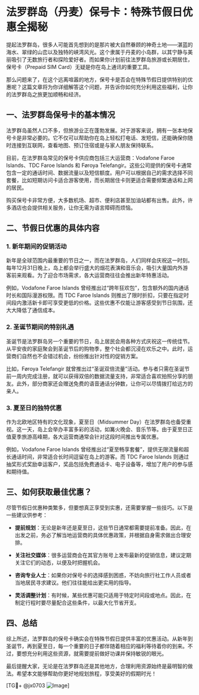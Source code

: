 # 法罗群岛（丹麦）保号卡：特殊节假日优惠全揭秘

提起法罗群岛，很多人可能首先想到的是那片被大自然眷顾的神奇土地——湛蓝的海水、翠绿的山峦以及独特的峡湾风光。这个隶属于丹麦的小岛群，以其宁静与美丽吸引了无数旅行者和探险爱好者。而如果你计划前往法罗群岛旅游或长期居住，保号卡（Prepaid SIM Card）无疑是你在岛上通讯的重要工具。

那么问题来了，在这个远离喧嚣的地方，保号卡是否会在特殊节假日提供特别的优惠呢？这篇文章将为你详细解答这个问题，并告诉你如何充分利用这些福利，让你的法罗群岛之旅更加顺畅和经济。

## 一、法罗群岛保号卡的基本情况

法罗群岛虽然人口不多，但旅游业正在蓬勃发展。对于游客来说，拥有一张本地保号卡是非常必要的。它不仅可以帮助你在岛上轻松打电话、发短信，还能确保你随时连接到互联网，查看地图、预订住宿或是与家人朋友保持联系。

目前，在法罗群岛常见的保号卡供应商包括三大运营商：Vodafone Faroe Islands、TDC Faroe Islands 和 Føroya Telefangir。这些公司提供的保号卡通常包含一定的通话时间、数据流量以及短信额度。用户可以根据自己的需求选择不同套餐，比如短期访问卡适合游客使用，而长期居住卡则更适合需要频繁通话和上网的居民。

购买保号卡非常方便，大多数机场、超市、便利店甚至加油站都有出售。此外，许多酒店也会提供相关服务，让你无需为语言障碍而烦恼。

## 二、节假日优惠的具体内容

### 1. 新年期间的促销活动

新年是全球范围内最重要的节日之一，而在法罗群岛，人们同样会庆祝这一时刻。每年12月31日晚上，岛上都会举行盛大的烟花表演和音乐会，吸引大量国内外游客前来观看。为了迎合市场需求，各大运营商往往会推出新年特惠活动。

例如，Vodafone Faroe Islands 曾经推出过“跨年狂欢包”，包含额外的国内通话时长和国际漫游权限。而 TDC Faroe Islands 则推出了限时折扣，只要在指定时间段内激活新卡即可享受更低的价格。这些优惠不仅能让游客感受到节日氛围，还大大降低了通信成本。

### 2. 圣诞节期间的特别礼遇

圣诞节是法罗群岛另一个重要的节日，岛上居民会用各种方式庆祝这一传统佳节。从平安夜的家庭聚会到圣诞节后的购物季，整个社会都沉浸在欢乐之中。此时，运营商们自然也不会错过机会，纷纷推出针对性的促销方案。

比如，Føroya Telefangir 就曾推出过“圣诞双倍流量”活动。参与者只需在圣诞节前一周内完成注册，就可以获得双倍的数据流量支持，非常适合喜欢拍照分享的朋友。此外，部分商家还会赠送免费的语音通话分钟数，让你可以尽情拨打给远方的亲人。

### 3. 夏至日的独特优惠

作为北欧地区特有的文化现象，夏至日（Midsummer Day）在法罗群岛也备受重视。这一天，岛上会举办丰富多彩的活动，如篝火晚会、音乐节等。由于夏至日正值夏季旅游高峰期，各大运营商通常会针对这段时间推出专属优惠。

例如，Vodafone Faroe Islands 曾经推出过“夏至畅享套餐”，提供无限流量和超长通话时间，非常适合长时间逗留在岛上的游客。而 TDC Faroe Islands 则通过抽奖形式奖励幸运客户，奖品包括免费通话卡、电子设备等，增加了用户的参与感和期待值。

## 三、如何获取最佳优惠？

尽管节假日优惠种类繁多，但要想真正享受到实惠，还需要掌握一些技巧。以下是一些建议供参考：

- **提前规划**：无论是新年还是夏至日，这些节日通常都需要提前准备。因此，在出发之前，务必了解当地运营商的具体优惠政策，并根据自身需求做出合理安排。
  
- **关注社交媒体**：很多运营商会在其官方账号上发布最新的促销信息，建议定期关注它们的动态，以便及时把握机会。

- **咨询专业人士**：如果你对保号卡的选择感到困惑，不妨向旅行社工作人员或者当地居民寻求建议。他们往往能给出更实用的指导。

- **灵活调整计划**：有时候，某些优惠可能只适用于特定时间段或地点。因此，在制定行程时要尽量配合这些条件，以最大化节省开支。

## 四、总结

综上所述，法罗群岛的保号卡确实会在特殊节假日提供丰富的优惠活动。从新年到圣诞节，再到夏至日，每一个重要的日子都伴随着相应的福利等待着你的到来。不过，要想充分利用这些资源，就需要提前做好功课并保持敏锐的眼光。

最后提醒大家，无论是在法罗群岛还是其他地方，合理利用资源始终是最明智的做法。希望本文能够帮助你更好地规划旅程，享受美好的假期时光！

[TG💪+ @jx0703 ![Image](https://github.com/user-attachments/assets/dbca1d08-cadb-493c-b0ec-ad6f7a83f270)]